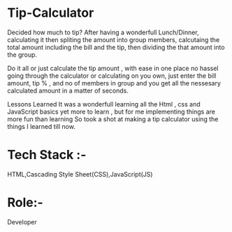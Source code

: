 # Tip-Calculator
Decided how much to tip? After having a wonderfull Lunch/Dinner, calculating it then spliting the amount into group members, calcutaing the total amount including the bill and the tip, then dividing the that amount into the group.

Do it all or just calculate the tip amount , with ease in one place no hassel going through the calculator or calculating on you own, just enter the bill amount, tip % , and no of members in group and you get all the nessesary calculated amount in a matter of seconds.

Lessons Learned
It was a wonderfull learning all the Html , css and JavaScript basics yet more to learn , but for me implementing things are more fun than learning So took a shot at making a tip calculator using the things I learned till now.

# Tech Stack :- 
HTML,Cascading Style Sheet(CSS),JavaScript(JS)

# Role:-
 Developer
